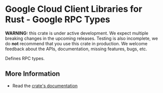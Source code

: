 # Google Cloud Client Libraries for Rust - Google RPC Types

<!-- Code generated by sidekick. DO NOT EDIT. -->

**WARNING:** this crate is under active development. We expect multiple breaking
changes in the upcoming releases. Testing is also incomplete, we do **not**
recommend that you use this crate in production. We welcome feedback about the
APIs, documentation, missing features, bugs, etc.

Defines RPC types.

## More Information

- Read the [crate's documentation](https://docs.rs/google-cloud-rpc/latest/google-cloud-rpc)

